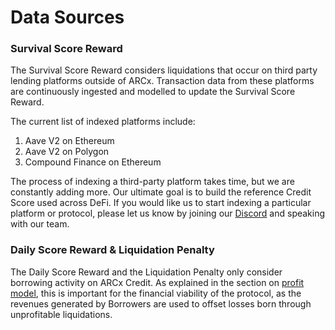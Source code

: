 # Data Sources

### Survival Score Reward

The Survival Score Reward considers liquidations that occur on third party lending platforms outside of ARCx. Transaction data from these platforms are continuously ingested and modelled to update the Survival Score Reward.

The current list of indexed platforms include:

1. Aave V2 on Ethereum
2. Aave V2 on Polygon
3. Compound Finance on Ethereum

The process of indexing a third-party platform takes time, but we are constantly adding more. Our ultimate goal is to build the reference Credit Score used across DeFi. If you would like us to start indexing a particular platform or protocol, please let us know by joining our [Discord](http://discord.gg/arcx) and speaking with our team.

### Daily Score Reward & Liquidation Penalty

The Daily Score Reward and the Liquidation Penalty only consider borrowing activity on ARCx Credit. As explained in the section on [profit model](../../risk-and-infrastructure/risk-management/), this is important for the financial viability of the protocol, as the revenues generated by Borrowers are used to offset losses born through unprofitable liquidations.
